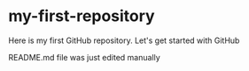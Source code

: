 # my-first-repository
Here is my first GitHub repository. Let's get started with GitHub

README.md file was just edited manually
